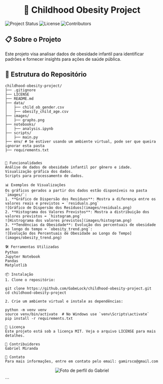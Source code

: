 # <h1 align="center"> 🏥 Childhood Obesity Project </h1>

![Project Status](https://img.shields.io/badge/Status-Active-green)
![License](https://img.shields.io/badge/License-MIT-blue)
![Contributors](https://img.shields.io/badge/Contributors-1-orange)

## 📋 Sobre o Projeto
Este projeto visa analisar dados de obesidade infantil para identificar padrões e fornecer insights para ações de saúde pública.

## 📁 Estrutura do Repositório

```plaintext
childhood-obesity-project/
├── .gitignore
├── LICENSE
├── README.md
├── data/
│   ├── child_ob_gender.csv
│   ├── obesity_child_age.csv
├── images/
│   ├── graphs.png
├── notebooks/
│   ├── analysis.ipynb
├── scripts/
│   ├── main.py
├── env/ # Se estiver usando um ambiente virtual, pode ser que queira ignorar esta pasta
├── requirements.txt


🚀 Funcionalidades
Análise de dados de obesidade infantil por gênero e idade.
Visualização gráfica dos dados.
Scripts para processamento de dados.

📊 Exemplos de Visualizações
Os gráficos gerados a partir dos dados estão disponíveis na pasta `images/`:
1. **Gráfico de Dispersão dos Resíduos**: Mostra a diferença entre os valores reais e previstos ➡️ `residuals.png`
![Gráfico de Dispersão dos Resíduos](images/residuals.png)
2. **Histograma dos Valores Previstos**: Mostra a distribuição dos valores previstos ➡️ `histogram.png`
![Histrograma dos valores previstos](images/histogram.png)
3. **Tendências da Obesidade**: Evolução dos percentuais de obesidade ao longo do tempo ➡️ `obesity_trend.png`: 
![Evolução dos Percentuais de Obesidade ao Longo do Tempo](images/obesity_trend.png)

🛠️ Ferramentas Utilizadas
Python
Jupyter Notebook
Pandas
Matplotlib

📦 Instalação
1. Clone o repositório:

git clone https://github.com/GabeLock/childhood-obesity-project.git
cd childhood-obesity-project

2. Crie um ambiente virtual e instale as dependências:

python -m venv venv
source venv/bin/activate  # No Windows use `venv\Scripts\activate`
pip install -r requirements.txt

📝 Licença
Este projeto está sob a licença MIT. Veja o arquivo LICENSE para mais detalhes.

👥 Contribuidores
Gabriel Miranda

📧 Contato
Para mais informações, entre em contato pelo email: gamirsco@gmail.com

```
<p align="center">
<img src="https://avatars.githubusercontent.com/u/152089875?s=400&u=d18ec50709028dd6543ca6955de6672265f7a846&v=4" alt="Foto de perfil do Gabriel">
</p>
```
